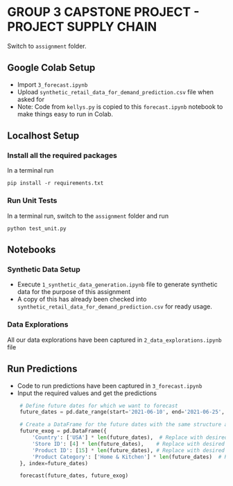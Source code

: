 # GROUP 3 CAPSTONE PROJECT - PROJECT SUPPLY CHAIN

Switch to `assignment` folder.

## Google Colab Setup
* Import `3_forecast.ipynb`
* Upload `synthetic_retail_data_for_demand_prediction.csv` file when asked for
* Note: Code from `kellys.py` is copied to this `forecast.ipynb` notebook to make things easy to run in Colab.

## Localhost Setup
### Install all the required packages
In a terminal run
```
pip install -r requirements.txt
```

### Run Unit Tests
In a terminal run, switch to the `assignment` folder and run
```
python test_unit.py
```

## Notebooks
### Synthetic Data Setup
* Execute `1_synthetic_data_generation.ipynb` file to generate synthetic data for the purpose of this assignment
* A copy of this has already been checked into `synthetic_retail_data_for_demand_prediction.csv` for ready usage.

### Data Explorations
All our data explorations have been captured in `2_data_explorations.ipynb` file

## Run Predictions
* Code to run predictions have been captured in `3_forecast.ipynb`
* Input the required values and get the predictions
```py
    # Define future dates for which we want to forecast
    future_dates = pd.date_range(start='2021-06-10', end='2021-06-25', freq='D')

    # Create a DataFrame for the future dates with the same structure as the exogenous data
    future_exog = pd.DataFrame({
        'Country': ['USA'] * len(future_dates),  # Replace with desired countries
        'Store ID': [4] * len(future_dates),    # Replace with desired store IDs
        'Product ID': [15] * len(future_dates), # Replace with desired product IDs
        'Product Category': ['Home & Kitchen'] * len(future_dates)  # Replace with desired product categories
    }, index=future_dates)

    forecast(future_dates, future_exog)
```